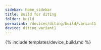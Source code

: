 ```yaml
---
sidebar: home_sidebar
title: Build for diting
folder: build
permalink: /devices/diting/build/variant1
device: diting_variant1
---
```

{% include templates/device_build.md %}
